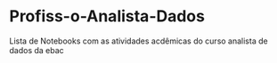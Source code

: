 # Profiss-o-Analista-Dados
Lista de Notebooks com as atividades acdêmicas do curso analista de dados da ebac
